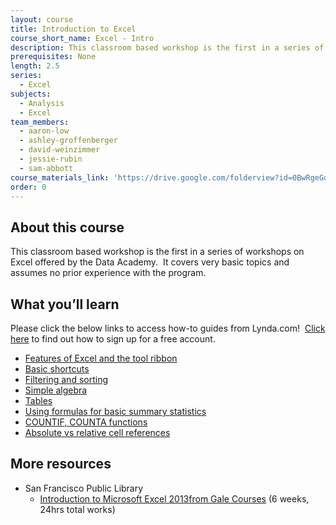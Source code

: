 ```yaml
---
layout: course
title: Introduction to Excel
course_short_name: Excel - Intro
description: This classroom based workshop is the first in a series of workshops on Excel offered by the Data Academy.
prerequisites: None
length: 2.5
series:
  - Excel
subjects:
  - Analysis
  - Excel
team_members:
  - aaron-low
  - ashley-groffenberger
  - david-weinzimmer
  - jessie-rubin
  - sam-abbott
course_materials_link: 'https://drive.google.com/folderview?id=0BwRgeGq-b8f9YmlxVUV4WWlUNTA&usp=sharing'
order: 0
---
```



## About this course

This classroom based workshop is the first in a series of workshops on Excel offered by the Data Academy.  It covers very basic topics and assumes no prior experience with the program.

## What you’ll learn

Please click the below links to access how-to guides from Lynda.com!  [Click here](https://drive.google.com/file/d/0BwRgeGq-b8f9eVNXQU9BNEJJVHc/view?usp=sharing) to find out how to sign up for a free account.

* [Features of Excel and the tool ribbon](http://www.lynda.com/Excel-tutorials/Using-menu-system/376986/431699-4.html?)
* [Basic shortcuts](https://support.office.com/en-us/article/Keyboard-shortcuts-in-Excel-Online-9271deca-569e-4ad2-8475-9ff98b8bcce3)
* [Filtering and sorting](http://www.lynda.com/Excel-tutorials/Using-filters/376986/431772-4.html?)
* [Simple algebra](http://www.lynda.com/Excel-tutorials/Creating-simple-formulas/376986/431716-4.html?)
* [Tables](http://www.lynda.com/Excel-tutorials/Creating-using-tables/376986/431731-4.html?)
* [Using formulas for basic summary statistics](http://www.lynda.com/Excel-tutorials/Using-SUM-AVERAGE/376986/431721-4.html?)
* [COUNTIF, COUNTA functions](http://www.lynda.com/Excel-tutorials/Using-COUNTIF-family-functions/376986/431762-4.html?)
* [Absolute vs relative cell references](http://www.lynda.com/Excel-tutorials/Working-relative-absolute-mixed-references/376986/431720-4.html?)


## More resources

* San Francisco Public Library
  * [Introduction to Microsoft Excel 2013](http://education.gale.com/l-sfpl/online-courses/microsoft-excel-2013-introduction?tab=detail)[from Gale Courses](__notset__) (6 weeks, 24hrs total works)